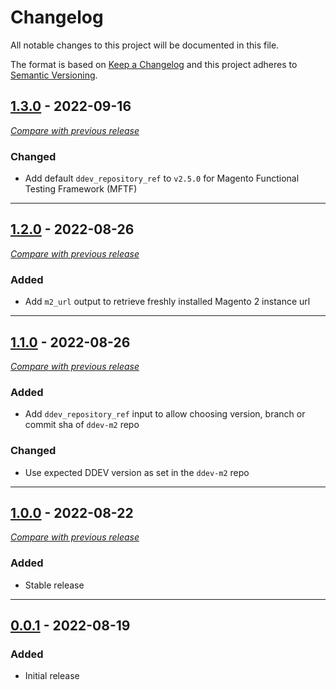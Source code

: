 # Changelog
All notable changes to this project will be documented in this file.

The format is based on [Keep a Changelog](https://keepachangelog.com/en)
and this project adheres to [Semantic Versioning](https://semver.org/spec/v2.0.0.html).

## [1.3.0](https://github.com/julienloizelet/github-actions-magento2-ddev-installation/releases/tag/v1.3.0) - 2022-09-16
[_Compare with previous release_](https://github.com/julienloizelet/github-actions-magento2-ddev-installation/compare/v1.2.0...v1.3.0)

### Changed

- Add default `ddev_repository_ref` to `v2.5.0` for Magento Functional Testing Framework (MFTF) 
---

## [1.2.0](https://github.com/julienloizelet/github-actions-magento2-ddev-installation/releases/tag/v1.2.0) - 2022-08-26
[_Compare with previous release_](https://github.com/julienloizelet/github-actions-magento2-ddev-installation/compare/v1.1.0...v1.2.0)

### Added

- Add `m2_url` output to retrieve freshly installed Magento 2 instance url
---
## [1.1.0](https://github.com/julienloizelet/github-actions-magento2-ddev-installation/releases/tag/v1.1.0) - 2022-08-26
[_Compare with previous release_](https://github.com/julienloizelet/github-actions-magento2-ddev-installation/compare/v1.0.0...v1.1.0)
### Added

- Add `ddev_repository_ref` input to allow choosing version, branch or commit sha of `ddev-m2` repo

### Changed

- Use expected DDEV version as set in the `ddev-m2` repo
---
## [1.0.0](https://github.com/julienloizelet/github-actions-magento2-ddev-installation/releases/tag/v1.0.0) - 2022-08-22
[_Compare with previous release_](https://github.com/julienloizelet/github-actions-magento2-ddev-installation/compare/v0.0.1...v1.0.0)
### Added
- Stable release
---
## [0.0.1](https://github.com/julienloizelet/github-actions-magento2-ddev-installation/releases/tag/v0.0.1) - 2022-08-19

### Added
- Initial release
